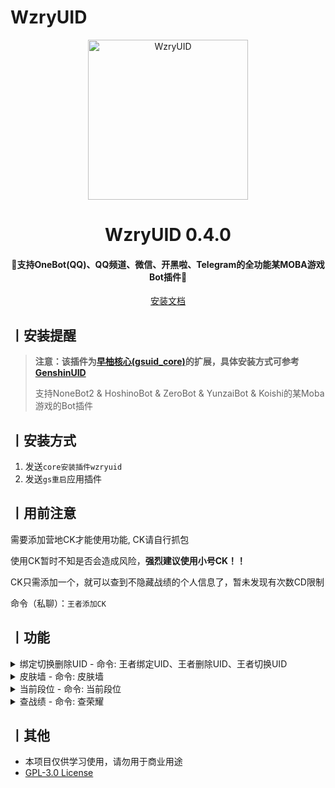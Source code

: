 # WzryUID

<p align="center">
  <a href="https://github.com/KimigaiiWuyi/WzryUID"><img src="https://s2.loli.net/2024/01/07/axQ4wLcNHyO9RUr.png" width="256" height="256" alt="WzryUID"></a>
</p>
<h1 align = "center">WzryUID 0.4.0</h1>
<h4 align = "center">🚧支持OneBot(QQ)、QQ频道、微信、开黑啦、Telegram的全功能某MOBA游戏Bot插件🚧</h4>
<div align = "center">
        <a href="http://docs.gsuid.gbots.work/#/" target="_blank">安装文档</a>
</div>


## 丨安装提醒

> **注意：该插件为[早柚核心(gsuid_core)](https://github.com/Genshin-bots/gsuid_core)的扩展，具体安装方式可参考[GenshinUID](https://github.com/KimigaiiWuyi/GenshinUID)**
>
> 支持NoneBot2 & HoshinoBot & ZeroBot & YunzaiBot & Koishi的某Moba游戏的Bot插件

## 丨安装方式
1. 发送`core安装插件wzryuid`
2. 发送`gs重启`应用插件

## 丨用前注意

需要添加营地CK才能使用功能, CK请自行抓包

使用CK暂时不知是否会造成风险，**强烈建议使用小号CK！！**

CK只需添加一个，就可以查到不隐藏战绩的个人信息了，暂未发现有次数CD限制

命令（私聊）：`王者添加CK`

## 丨功能
<details><summary>绑定切换删除UID - 命令: 王者绑定UID、王者删除UID、王者切换UID</summary><p>
还没有图
</p></details>

<details><summary>皮肤墙 - 命令: 皮肤墙</summary><p>
<a><img src="https://s2.loli.net/2023/09/07/BPLFpys4fdR15u8.jpg"></a>
</p></details>

<details><summary>当前段位 - 命令: 当前段位</summary><p>
<a><img src="https://s2.loli.net/2023/08/14/yXWFmw2Cca3jgEd.jpg"></a>
</p></details>

<details><summary>查战绩 - 命令: 查荣耀</summary><p>
<a><img src="https://s2.loli.net/2023/08/14/gFYKnW1Ma56jcPT.jpg"></a>
</p></details>

## 丨其他

+ 本项目仅供学习使用，请勿用于商业用途
+ [GPL-3.0 License](https://github.com/qwerdvd/StarRailUID/blob/master/LICENSE)
